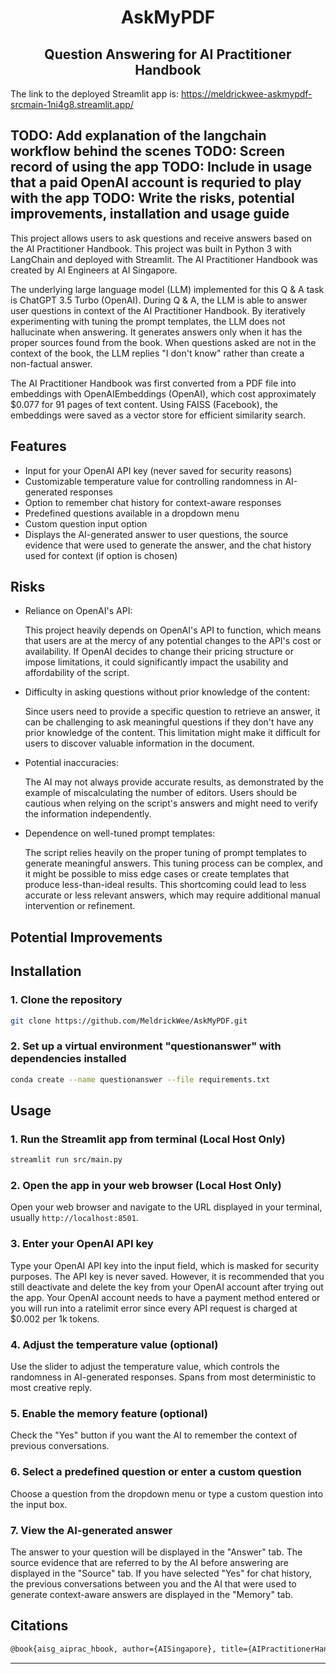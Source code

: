 <h1 align="center">AskMyPDF</h1>
<h2 align="center">Question Answering for AI Practitioner Handbook</h2>

The link to the deployed Streamlit app is: https://meldrickwee-askmypdf-srcmain-1ni4g8.streamlit.app/

TODO: Add explanation of the langchain workflow behind the scenes
TODO: Screen record of using the app
TODO: Include in usage that a paid OpenAI account is requried to play with the app
TODO: Write the risks, potential improvements, installation and usage guide
---

This project allows users to ask questions and receive answers based on the AI Practitioner Handbook.
This project was built in Python 3 with LangChain and deployed with Streamlit.
The AI Practitioner Handbook was created by AI Engineers at AI Singapore.

The underlying large language model (LLM) implemented for this Q & A task is ChatGPT 3.5 Turbo (OpenAI). 
During Q & A, the LLM is able to answer user questions in context of the AI Practitioner Handbook.
By iteratively experimenting with tuning the prompt templates, the LLM does not hallucinate when answering. It generates answers
only when it has the proper sources found from the book. When questions asked are not in the context of the book, 
the LLM replies "I don't know" rather than create a non-factual answer.

The AI Practitioner Handbook was first converted from a PDF file into embeddings with OpenAIEmbeddings (OpenAI), 
which cost approximately $0.077 for 91 pages of text content. Using FAISS (Facebook), the embeddings were saved as a vector store for 
efficient similarity search.

## Features

- Input for your OpenAI API key (never saved for security reasons)
- Customizable temperature value for controlling randomness in AI-generated responses
- Option to remember chat history for context-aware responses
- Predefined questions available in a dropdown menu
- Custom question input option
- Displays the AI-generated answer to user questions, the source evidence that were used to generate the answer,
and the chat history used for context (if option is chosen)

## Risks

- Reliance on OpenAI's API: 

  This project heavily depends on OpenAI's API to function, which means that users are at the mercy of any potential changes to the API's cost or availability. If OpenAI decides to change their pricing structure or impose limitations, it could significantly impact the usability and affordability of the script.

- Difficulty in asking questions without prior knowledge of the content: 

  Since users need to provide a specific question to retrieve an answer, it can be challenging to ask meaningful questions if they don't have any prior knowledge of the content. This limitation might make it difficult for users to discover valuable information in the document.

- Potential inaccuracies: 

  The AI may not always provide accurate results, as demonstrated by the example of miscalculating the number of editors. Users should be cautious when relying on the script's answers and might need to verify the information independently.

- Dependence on well-tuned prompt templates: 

  The script relies heavily on the proper tuning of prompt templates to generate meaningful answers. This tuning process can be complex, and it might be possible to miss edge cases or create templates that produce less-than-ideal results. This shortcoming could lead to less accurate or less relevant answers, which may require additional manual intervention or refinement.

## Potential Improvements

## Installation

### 1. Clone the repository

```bash
git clone https://github.com/MeldrickWee/AskMyPDF.git
```

### 2. Set up a virtual environment "questionanswer" with dependencies installed

```bash
conda create --name questionanswer --file requirements.txt
```

## Usage

### 1. Run the Streamlit app from terminal (Local Host Only)

```bash
streamlit run src/main.py
```

### 2. Open the app in your web browser (Local Host Only)

Open your web browser and navigate to the URL displayed in your terminal, usually `http://localhost:8501`.

### 3. Enter your OpenAI API key

Type your OpenAI API key into the input field, which is masked for security purposes. The API key is never
saved. However, it is recommended that you still deactivate and delete the key from your OpenAI account after 
trying out the app. 
Your OpenAI account needs to have a payment method entered or you will run into a ratelimit error since every
API request is charged at $0.002 per 1k tokens.

### 4. Adjust the temperature value (optional)

Use the slider to adjust the temperature value, which controls the randomness in AI-generated responses. Spans from most
deterministic to most creative reply.

### 5. Enable the memory feature (optional)

Check the "Yes" button if you want the AI to remember the context of previous conversations.

### 6. Select a predefined question or enter a custom question

Choose a question from the dropdown menu or type a custom question into the input box.

### 7. View the AI-generated answer

The answer to your question will be displayed in the "Answer" tab. The source evidence that are referred to by the AI before
answering are displayed in the "Source" tab. If you have selected "Yes" for chat history, the previous conversations between you and
the AI that were used to generate context-aware answers are displayed in the "Memory" tab.

## Citations
```bash
@book{aisg_aiprac_hbook, author={AISingapore}, title={AIPractitionerHandbook}, howpublished={\url{https://aisingapore.github.io/ai-practitioner-handbook/}}, year={2023}}
```
---

